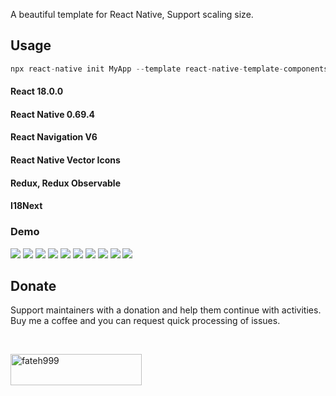 A beautiful template for React Native, Support scaling size.
## Usage
```js
npx react-native init MyApp --template react-native-template-components
```

#### React 18.0.0
#### React Native 0.69.4
#### React Navigation V6
#### React Native Vector Icons
#### Redux, Redux Observable
#### I18Next


### Demo
![](https://github.com/hoaphantn7604/file-upload/blob/master/document/template/demo1.png)
![](https://github.com/hoaphantn7604/file-upload/blob/master/document/template/demo2.png)
![](https://github.com/hoaphantn7604/file-upload/blob/master/document/template/demo3.png)
![](https://github.com/hoaphantn7604/file-upload/blob/master/document/template/demo4.png)
![](https://github.com/hoaphantn7604/file-upload/blob/master/document/dropdown/demo.gif)
![](https://github.com/hoaphantn7604/file-upload/blob/master/document/textinput/demo.png)
![](https://github.com/hoaphantn7604/file-upload/blob/master/document/checkboxtree/demo1.gif)
![](https://github.com/hoaphantn7604/file-upload/blob/master/document/swipeview/demo.gif)
![](https://github.com/hoaphantn7604/file-upload/blob/master/document/timer/timer.gif)
![](https://github.com/hoaphantn7604/file-upload/blob/master/document/timer/countdown.gif)


## Donate

Support maintainers with a donation and help them continue with activities.
Buy me a coffee and you can request quick processing of issues.

<br><p><a href="https://www.buymeacoffee.com/hoaphantn"> <img align="left" src="https://cdn.buymeacoffee.com/buttons/v2/default-yellow.png" height="50" width="210" alt="fateh999" /></a></p><br><br><br>